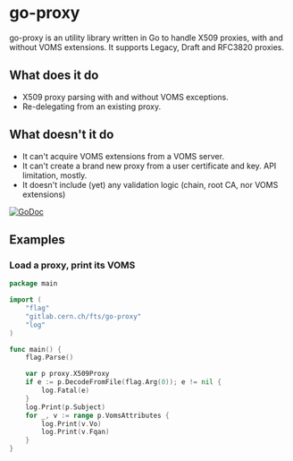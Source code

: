 go-proxy
========

go-proxy is an utility library written in Go to handle X509 proxies, with and without VOMS extensions. It supports Legacy, Draft and RFC3820 proxies.

## What does it do
* X509 proxy parsing with and without VOMS exceptions.
* Re-delegating from an existing proxy.

## What doesn't it do
* It can't acquire VOMS extensions from a VOMS server.
* It can't create a brand new proxy from a user certificate and key. API limitation, mostly.
* It doesn't include (yet) any validation logic (chain, root CA, nor VOMS extensions)

 [![GoDoc](https://godoc.org/gitlab.cern.ch/fts/go-proxy?status.svg)](https://godoc.org/gitlab.cern.ch/fts/go-proxy)
 
 
## Examples

### Load a proxy, print its VOMS
```go
package main

import (
	"flag"
	"gitlab.cern.ch/fts/go-proxy"
	"log"
)

func main() {
	flag.Parse()

	var p proxy.X509Proxy
	if e := p.DecodeFromFile(flag.Arg(0)); e != nil {
		log.Fatal(e)
	}
	log.Print(p.Subject)
	for _, v := range p.VomsAttributes {
		log.Print(v.Vo)
		log.Print(v.Fqan)
	}
}
```